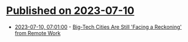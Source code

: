 # [Published on 2023-07-10](index.md)

* [2023-07-10, 07:01:00](https://it.slashdot.org/story/23/07/10/031247/big-tech-cities-are-still-facing-a-reckoning-from-remote-work?utm_source=rss1.0mainlinkanon&utm_medium=feed) - [Big-Tech Cities Are Still 'Facing a Reckoning' from Remote Work](https://it.slashdot.org/story/23/07/10/031247/big-tech-cities-are-still-facing-a-reckoning-from-remote-work?utm_source=rss1.0mainlinkanon&utm_medium=feed)
